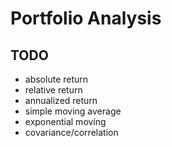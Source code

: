 # Portfolio Analysis

## TODO

- absolute return
- relative return
- annualized return
- simple moving average
- exponential moving
- covariance/correlation


